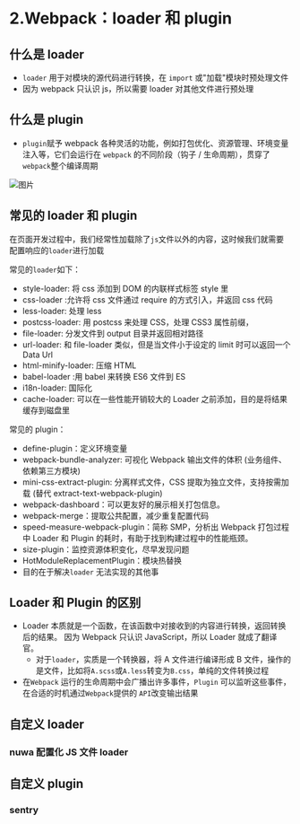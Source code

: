 # 2.Webpack：loader 和 plugin

## 什么是 loader

- `loader` 用于对模块的源代码进行转换，在 `import` 或"加载"模块时预处理文件
- 因为 webpack 只认识 js，所以需要 loader 对其他文件进行预处理

## 什么是 plugin

- `plugin`赋予 webpack 各种灵活的功能，例如打包优化、资源管理、环境变量注入等，它们会运行在 `webpack` 的不同阶段（钩子 / 生命周期），贯穿了`webpack`整个编译周期

![图片](https://mmbiz.qpic.cn/mmbiz_png/gH31uF9VIibQfxicUfGuYySiax3Sziar4T44GWBj3RTd8grYvITric8r1E87ib7Heojz1rDkJaViaJ72oBTRKamo6oNNw/640?wx_fmt=png&tp=webp&wxfrom=5&wx_lazy=1&wx_co=1)

## 常见的 loader 和 plugin

在页面开发过程中，我们经常性加载除了`js`文件以外的内容，这时候我们就需要配置响应的`loader`进行加载

常见的`loader`如下：

- style-loader: 将 css 添加到 DOM 的内联样式标签 style 里
- css-loader :允许将 css 文件通过 require 的方式引入，并返回 css 代码
- less-loader: 处理 less
- postcss-loader: 用 postcss 来处理 CSS，处理 CSS3 属性前缀，
- file-loader: 分发文件到 output 目录并返回相对路径
- url-loader: 和 file-loader 类似，但是当文件小于设定的 limit 时可以返回一个 Data Url
- html-minify-loader: 压缩 HTML
- babel-loader :用 babel 来转换 ES6 文件到 ES
- i18n-loader: 国际化
- cache-loader: 可以在一些性能开销较大的 Loader 之前添加，目的是将结果缓存到磁盘里

常见的 plugin：

- define-plugin：定义环境变量
- webpack-bundle-analyzer: 可视化 Webpack 输出文件的体积 (业务组件、依赖第三方模块)
- mini-css-extract-plugin: 分离样式文件，CSS 提取为独立文件，支持按需加载 (替代 extract-text-webpack-plugin)
- webpack-dashboard：可以更友好的展示相关打包信息。
- webpack-merge：提取公共配置，减少重复配置代码
- speed-measure-webpack-plugin：简称 SMP，分析出 Webpack 打包过程中 Loader 和 Plugin 的耗时，有助于找到构建过程中的性能瓶颈。
- size-plugin：监控资源体积变化，尽早发现问题
- HotModuleReplacementPlugin：模块热替换
- 目的在于解决`loader` 无法实现的其他事

## Loader 和 Plugin 的区别

- Loader 本质就是一个函数，在该函数中对接收到的内容进行转换，返回转换后的结果。 因为 Webpack 只认识 JavaScript，所以 Loader 就成了翻译官。
  - 对于`loader`，实质是一个转换器，将 A 文件进行编译形成 B 文件，操作的是文件，比如将`A.scss`或`A.less`转变为`B.css`，单纯的文件转换过程
- 在`Webpack` 运行的生命周期中会广播出许多事件，`Plugin` 可以监听这些事件，在合适的时机通过`Webpack`提供的 `API`改变输出结果

## 自定义 loader

### nuwa 配置化 JS 文件 loader

## 自定义 plugin

### sentry
